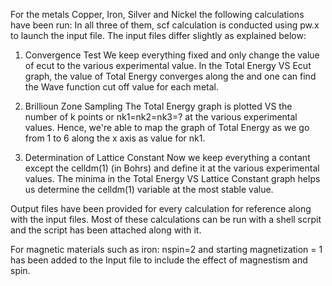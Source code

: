 For the metals Copper, Iron, Silver and Nickel the following calculations have been run:
In all three of them, scf calculation is conducted using pw.x to launch the input file. The input files differ slightly as explained below:

1. Convergence Test
We keep everything fixed and only change the value of ecut to the various experimental value. In the Total Energy VS Ecut graph, the value of Total Energy converges along the and one can find the Wave function cut off value for each metal.

2. Brillioun Zone Sampling
The Total Energy graph is plotted VS the number of k points or nk1=nk2=nk3=? at the various experimental values. Hence, we're able to map the graph of Total Energy as we go from 1 to 6 along the x axis as value for nk1.

3. Determination of Lattice Constant
Now we keep everything a contant except the celldm(1) (in Bohrs) and define it at the various experimental values. The minima in the Total Energy VS Lattice Constant graph helps us determine the celldm(1) variable at the most stable value.

Output files have been provided for every calculation for reference along with the input files. Most of these calculations can be run with a shell scrpit and the script has been attached along with it. 


For magnetic materials such as iron: nspin=2 and starting magnetization = 1 has been added to the Input file to include the effect of magnestism and spin.
